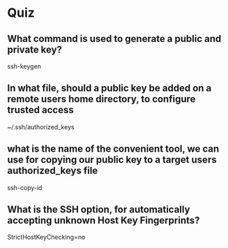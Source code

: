 # Quiz 

## What command is used to generate a public and private key?

ssh-keygen

## In what file, should a public key be added on a remote users home directory, to configure trusted access

~/.ssh/authorized_keys

## what is the name of the convenient tool, we can use for copying our public key to a target users authorized_keys file

ssh-copy-id

## What is the SSH option, for automatically accepting unknown Host Key Fingerprints?

StrictHostKeyChecking=no